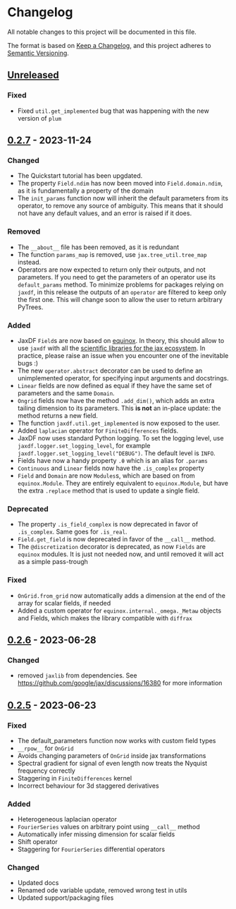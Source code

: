 # Changelog
All notable changes to this project will be documented in this file.

The format is based on [Keep a Changelog](https://keepachangelog.com/en/1.0.0/), and this project adheres to [Semantic Versioning](https://semver.org/spec/v2.0.0.html).

## [Unreleased]
### Fixed
- Fixed `util.get_implemented` bug that was happening with the new version of `plum`

## [0.2.7] - 2023-11-24
### Changed
- The Quickstart tutorial has been upgdated.
- The property `Field.ndim` has now been moved into `Field.domain.ndim`, as it is fundamentally a property of the domain
- The `init_params` function now will inherit the default parameters from its operator, to remove any source of ambiguity. This means that it should not have any default values, and an error is raised if it does.

### Removed
- The `__about__` file has been removed, as it is redundant
- The function `params_map` is removed, use `jax.tree_util.tree_map` instead.
- Operators are now expected to return only their outputs, and not parameters. If you need to get the parameters of an operator use its `default_params` method. To minimize problems for packages relying on `jaxdf`, in this release the outputs of an `operator` are filtered to keep only the first one. This will change soon to allow the user to return arbitrary PyTrees.

### Added
- JaxDF `Field`s are now based on [equinox](https://github.com/patrick-kidger/equinox). In theory, this should allow to use `jaxdf` with all the [scientific libraries for the jax ecosystem](https://github.com/patrick-kidger/equinox#see-also-other-libraries-in-the-jax-ecosystem). In practice, please raise an issue when you encounter one of the inevitable bugs :)
- The new `operator.abstract` decorator can be used to define an unimplemented operator, for specifying input arguments and docstrings.
- `Linear` fields are now defined as equal if they have the same set of parameters and the same `Domain`.
- `Ongrid` fields now have the method `.add_dim()`, which adds an extra tailing dimension to its parameters. This **is not** an in-place update: the method returns a new field.
- The function `jaxdf.util.get_implemented` is now exposed to the user.
- Added `laplacian` operator for `FiniteDifferences` fields.
- JaxDF now uses standard Python logging. To set the logging level, use `jaxdf.logger.set_logging_level`, for example `jaxdf.logger.set_logging_level("DEBUG")`. The default level is `INFO`.
- Fields have now a handy property `.θ` which is an alias for `.params`
- `Continuous` and `Linear` fields now have the `.is_complex` property
- `Field` and `Domain` are now `Modules`s, which are based on from `equinox.Module`. They are entirely equivalent to `equinox.Module`, but have the extra `.replace` method that is used to update a single field.

### Deprecated
- The property `.is_field_complex` is now deprecated in favor of `.is_complex`. Same goes for `.is_real`.
- `Field.get_field` is now deprecated in favor of the `__call__` method.
- The `@discretization` decorator is deprecated, as now `Fields` are `equinox` modules. It is just not needed now, and until removed it will act as a simple pass-trough

### Fixed
- `OnGrid.from_grid` now automatically adds a dimension at the end of the array for scalar fields, if needed
- Added a custom operator for `equinox.internal._omega._Metaω` objects and Fields, which makes the library compatible with `diffrax`

## [0.2.6] - 2023-06-28
### Changed
- removed `jaxlib` from dependencies. See https://github.com/google/jax/discussions/16380 for more information

## [0.2.5] - 2023-06-23
### Fixed
- The default_parameters function now works with custom field types
- `__rpow__` for `OnGrid`
- Avoids changing parameters of `OnGrid` inside jax transformations
- Spectral gradient for signal of even length now treats the Nyquist frequency correctly
- Staggering in `FiniteDifferences` kernel
- Incorrect behaviour for 3d staggered derivatives

### Added
- Heterogeneous laplacian operator
- `FourierSeries` values on arbitrary point using `__call__` method
- Automatically infer missing dimension for scalar fields
- Shift operator
- Staggering for `FourierSeries` differential operators

### Changed
- Updated docs
- Renamed ode variable update, removed wrong test in utils
- Updated support/packaging files

[Unreleased]: https://github.com/ucl-bug/jaxdf/compare/0.2.7...master
[0.2.7]: https://github.com/ucl-bug/jaxdf/compare/0.2.6...0.2.7
[0.2.6]: https://github.com/ucl-bug/jaxdf/compare/0.2.5...0.2.6
[0.2.5]: https://github.com/ucl-bug/jaxdf/tree/0.2.5
